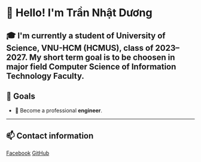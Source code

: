 # 👋 Hello! I'm Trần Nhật Dương

🎓 I'm currently a student of **University of Science, VNU-HCM (HCMUS)**, class of **2023–2027**.
My short term goal is to be choosen in major field Computer Science of Information Technology Faculty.
---

## 📌 Goals

- 🎯 Become a professional **engineer**.

---

## 📫 Contact information

[Facebook](https://www.facebook.com/trannhat.duowng)
[GitHub](https://github.com/TrNhDuong)


